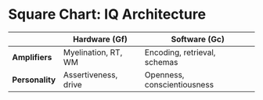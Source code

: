 # Square Chart: IQ Architecture

|                     | Hardware (Gf)         | Software (Gc)            |
|---------------------|------------------------|--------------------------|
| **Amplifiers**      | Myelination, RT, WM    | Encoding, retrieval, schemas |
| **Personality**     | Assertiveness, drive   | Openness, conscientiousness |
